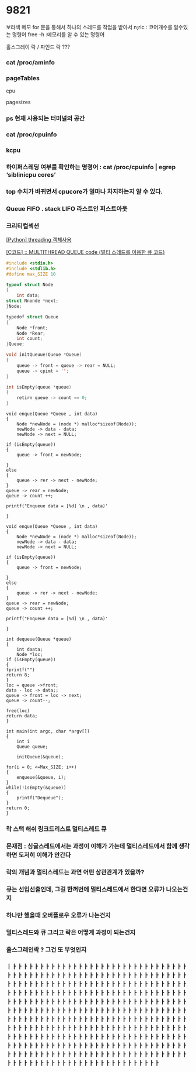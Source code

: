 # 9821

보라색 메모
for 문을 통해서 하나의 스레드를 작업을 받아서
n;rlc : 코어개수를 알수있는 명령어
free -h :메모리를 알 수 있는 명령어

홀스그레이 락 / 파인드 락 ???

### cat /proc/aminfo

### pageTables

cpu

pagesizes

### ps 현재 사용되는 터미널의 공간

### cat /proc/cpuinfo

### kcpu

### 하이퍼스레딩 여부를 확인하는 명령어 : cat /proc/cpuinfo | egrep ‘siblinicpu cores’

### top 수치가 바뀌면서 cpucore가 얼마나 차지하는지 알 수 있다.

### Queue FIFO . stack LIFO 라스트인 퍼스트아웃

### 크리티컬섹션

[[Python] threading 객체사용](https://bloodguy.tistory.com/entry/Python-threading-%EA%B0%9D%EC%B2%B4%EC%82%AC%EC%9A%A9?category=244505)

[[C코드] :: MULTITHREAD QUEUE code (멀티 스레드를 이용한 큐 코드)](https://chartworld.tistory.com/28)

```c
#include <stdio.h>
#include <stdlib.h>
#define max_SIZE 10

typeof struct Node
{
	int data;
struct Nnonde *next;
}Node;

typedof struct Queue
{
	Node *front;
	Node *Rear;
	int count;
}Queue;

void initQueuue(Queue *Queue)
{
	queue -> front = queue -> rear = NULL;
	queue -> cpimt = '';
}

int isEmpty(queue *queue)
{
	retirn queue -> count == 0;
}
```

```markup
void enque(Queue *Queue , int data)
{
	Node *newNode = (node *) malloc*sizeof(Node));
	newNode -> data - data;
	newNode -> next = NULL;

if (isEmpty(queue))
{
	queue -> front = newNode;

}
else
{
	queue -> rer -> next - newNode;
}
queue -> rear = newNode;
queue -> count ++;

printf("Enqueue data = [%d] \n , data)'

}

```

```markup
void enque(Queue *Queue , int data)
{
	Node *newNode = (node *) malloc*sizeof(Node));
	newNode -> data - data;
	newNode -> next = NULL;

if (isEmpty(queue))
{
	queue -> front = newNode;

}
else
{
	queue -> rer -> next - newNode;
}
queue -> rear = newNode;
queue -> count ++;

printf("Enqueue data = [%d] \n , data)'

}

```

```markup
int dequeue(Queue *queue)
{
	int daata;
	Node *loc;
if (isEmpty(queue))
{
fprintf("")
return 8;
}
loc = queue ->front;
data - loc -> data;;
queue -> front = loc -> next;
queue -> count--;

free(loc)
return data;
}

```

```markup
int main(int argc, char *argv[])
{
	int i
	Queue queue;

	initQueue(&queue);

for(i = 0; <=Max_SIZE; i++)
{
	enqueue(&queue, i);
}
while(!isEmpty(&queue))
{
	printf("Dequeue");
}
return 0;
}
```

### 

### 락 스택 해쉬 링크드리스트 멀티스레드 큐

### 문재점 : 싱글스레드에서는 과정이 이해가 가는데 멀티스레드에서 함께 생각하면 도저히 이해가 안간다

### 락의 개념과 멀티스레드는 과연 어떤 상관관계가 있을까?

### 큐는 선입선출인데, 그걸 한꺼번에 멀티스레드에서 한다면 오류가 나오는건지

### 하나만 했을때 오버플로우 오류가 나는건지

### 멀티스레드와 큐 그리고 락은 어떻게 과정이 되는건지

### 홀스그레인락 ? 그건 또 무엇인지

### ㅣㅏㅏㅏㅏㅏㅏㅏㅏㅏㅏㅏㅏㅏㅏㅏㅏㅏㅏㅏㅏㅏㅏㅏㅏㅏㅏㅏㅏㅏㅏㅏㅏㅏㅏㅏㅏㅏㅏㅏㅏㅏㅏㅏㅏㅏㅏㅏㅏㅏㅏㅏㅏㅏㅏㅏㅏㅏㅏㅏㅏㅏㅏㅏㅏㅏㅏㅏㅏㅏㅏㅏㅏㅏㅏㅏㅏㅏㅏㅏㅏㅏㅏㅏㅏㅏㅏㅏㅏㅏㅏㅏㅏㅏㅏㅏㅏㅏㅏㅏㅏㅏㅏㅏㅏㅏㅏㅏㅏㅏㅏㅏㅏㅏㅏㅏㅏㅏㅏㅏㅏㅏㅏㅏㅏㅏㅏㅏㅏㅏㅏㅏㅏㅏㅏㅏㅏㅏㅏㅏㅏㅏㅏㅏㅏㅏㅏㅏㅏㅏㅏㅏㅏㅏㅏㅏㅏㅏㅏㅏㅏㅏㅏㅏㅏㅏㅏㅏㅏㅏㅏㅏㅏㅏㅏㅏㅏㅏㅏㅏㅏㅏㅏㅏㅏㅏㅏㅏㅏㅏㅏㅏㅏㅏㅏㅏㅏㅏㅏㅏㅏㅏㅏㅏㅏㅏㅏㅏㅏㅏㅏㅏㅏㅏㅏㅏㅏㅏㅏㅏㅏㅏㅏㅏㅏㅏㅏㅏㅏㅏㅏㅏㅏㅏㅏㅏㅏㅏㅏㅏㅏㅏㅏㅏㅏㅏㅏㅏㅏㅏㅏㅏㅏㅏㅏㅏㅏㅏㅏㅏㅏㅏㅏㅏㅏㅏㅏㅏㅏㅏㅏㅏㅏㅏㅏㅏㅏㅏㅏㅏㅏㅏㅏㅏㅏㅏㅏㅏㅏㅏㅏㅏㅏㅏㅏㅏㅏㅏㅏㅏㅏㅏㅏㅏㅏㅏㅏㅏㅏㅏㅏㅏㅏㅏㅏㅏㅏㅏㅏㅏㅏㅏㅏㅏㅏㅏㅏㅏㅏㅏㅏㅏㅏㅏㅏㅏㅏㅏㅏㅏㅏㅏㅏㅏㅏㅏㅏㅏㅏㅏㅏㅏㅏㅏㅏㅏㅏㅏㅏㅏㅏㅏㅏㅏㅏㅏㅏㅏㅏㅏㅏㅏㅏㅏㅏㅏㅏㅏㅏㅏㅏㅏㅏㅏㅏㅏㅏㅏㅏㅏㅏ

###